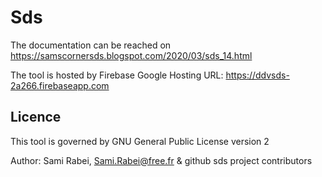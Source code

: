 # Sds

The documentation can be reached on https://samscornersds.blogspot.com/2020/03/sds_14.html

The tool is hosted by Firebase Google
Hosting URL: https://ddvsds-2a266.firebaseapp.com

## Licence
This tool is governed by GNU General Public License version 2

Author:
Sami Rabei, Sami.Rabei@free.fr & github sds project contributors

